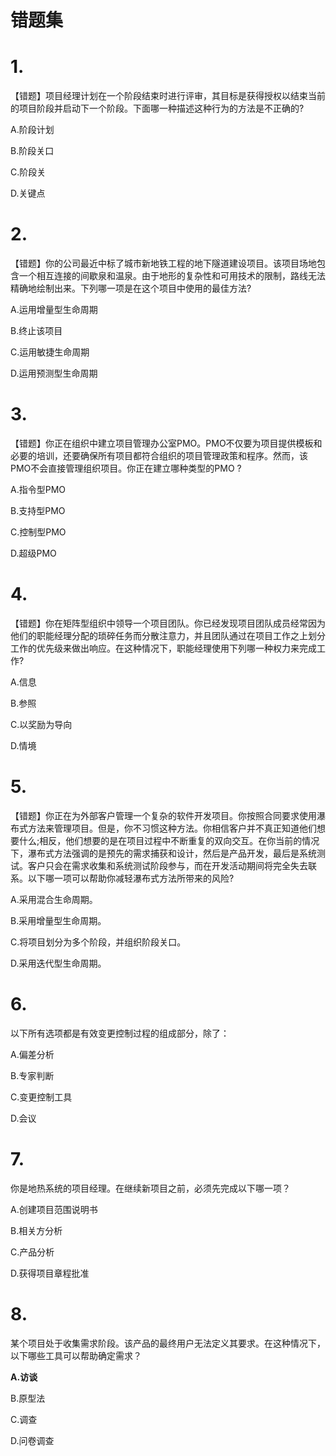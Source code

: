 # 错题集

# 1.

【错题】项目经理计划在一个阶段结束时进行评审，其目标是获得授权以结束当前的项目阶段并启动下一个阶段。下面哪一种描述这种行为的方法是不正确的?

A.阶段计划

B.阶段关口

C.阶段关

D.关键点

# 2.

【错题】你的公司最近中标了城市新地铁工程的地下隧道建设项目。该项目场地包含一个相互连接的间歇泉和温泉。由于地形的复杂性和可用技术的限制，路线无法精确地绘制出来。下列哪一项是在这个项目中使用的最佳方法?

A.运用增量型生命周期

B.终止该项目

C.运用敏捷生命周期

D.运用预测型生命周期

# 3.

【错题】你正在组织中建立项目管理办公室PMO。PMO不仅要为项目提供模板和必要的培训，还要确保所有项目都符合组织的项目管理政策和程序。然而，该PMO不会直接管理组织项目。你正在建立哪种类型的PMO ?

A.指令型PMO

B.支持型PMO

C.控制型PMO

D.超级PMO

# 4.

【错题】你在矩阵型组织中领导一个项目团队。你已经发现项目团队成员经常因为他们的职能经理分配的琐碎任务而分散注意力，并且团队通过在项目工作之上划分工作的优先级来做出响应。在这种情况下，职能经理使用下列哪一种权力来完成工作?

A.信息

B.参照

C.以奖励为导向

D.情境

# 5.

【错题】你正在为外部客户管理一个复杂的软件开发项目。你按照合同要求使用瀑布式方法来管理项目。但是，你不习惯这种方法。你相信客户并不真正知道他们想要什么;相反，他们想要的是在项目过程中不断重复的双向交互。在你当前的情况下，瀑布式方法强调的是预先的需求捕获和设计，然后是产品开发，最后是系统测试。客户只会在需求收集和系统测试阶段参与，而在开发活动期间将完全失去联系。以下哪一项可以帮助你减轻瀑布式方法所带来的风险?

A.采用混合生命周期。

B.采用增量型生命周期。

C.将项目划分为多个阶段，并组织阶段关口。

D.采用迭代型生命周期。

# 6.

以下所有选项都是有效变更控制过程的组成部分，除了：

A.偏差分析

B.专家判断

C.变更控制工具

D.会议

# 7.

你是地热系统的项目经理。在继续新项目之前，必须先完成以下哪一项？

A.创建项目范围说明书

B.相关方分析

C.产品分析

D.获得项目章程批准

# 8.

某个项目处于收集需求阶段。该产品的最终用户无法定义其要求。在这种情况下，以下哪些工具可以帮助确定需求？

**A.访谈**

B.原型法

C.调查

D.问卷调查